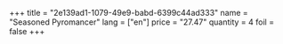 +++
title = "2e139ad1-1079-49e9-babd-6399c44ad333"
name = "Seasoned Pyromancer"
lang = ["en"]
price = "27.47"
quantity = 4
foil = false
+++
